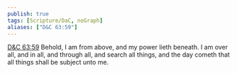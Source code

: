 ```yaml
---
publish: true
tags: [Scripture/DaC, noGraph]
aliases: ["D&C 63:59"]
---
```

[D&C 63:59](https://churchofjesuschrist.org/study/scriptures/dc-testament/dc/63?lang=eng&id=p59#p59) Behold, I am from above, and my power lieth beneath. I am over all, and in all, and through all, and search all things, and the day cometh that all things shall be subject unto me.
